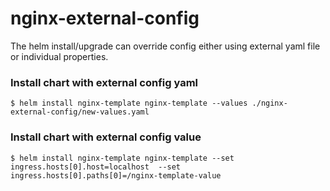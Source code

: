 # nginx-external-config

The helm install/upgrade can override config either using external yaml file or individual properties.

### Install chart with external config yaml

`$ helm install nginx-template nginx-template --values ./nginx-external-config/new-values.yaml`

### Install chart with external config value

`$ helm install nginx-template nginx-template --set ingress.hosts[0].host=localhost 
--set ingress.hosts[0].paths[0]=/nginx-template-value`